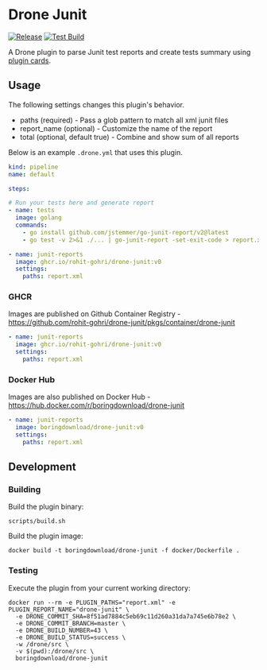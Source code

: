 # Drone Junit

[![Release](https://github.com/rohit-gohri/drone-junit/actions/workflows/release.yaml/badge.svg)](https://github.com/rohit-gohri/drone-junit/actions/workflows/release.yaml)
[![Test Build](https://cloud.drone.io/api/badges/rohit-gohri/drone-junit/status.svg?ref=refs/heads/main)](https://cloud.drone.io/rohit-gohri/drone-junit)

A Drone plugin to parse Junit test reports and create tests summary using [plugin cards](https://docs.drone.io/plugins/adaptive_cards/).

## Usage

The following settings changes this plugin's behavior.

* paths (required) - Pass a glob pattern to match all xml junit files
* report_name (optional) - Customize the name of the report
* total (optional, default true) - Combine and show sum of all reports

Below is an example `.drone.yml` that uses this plugin.

```yaml
kind: pipeline
name: default

steps:

# Run your tests here and generate report
- name: tests
  image: golang
  commands:
    - go install github.com/jstemmer/go-junit-report/v2@latest
    - go test -v 2>&1 ./... | go-junit-report -set-exit-code > report.xml

- name: junit-reports
  image: ghcr.io/rohit-gohri/drone-junit:v0
  settings:
    paths: report.xml
```

### GHCR

Images are published on Github Container Registry - <https://github.com/rohit-gohri/drone-junit/pkgs/container/drone-junit>

```yaml
- name: junit-reports
  image: ghcr.io/rohit-gohri/drone-junit:v0
  settings:
    paths: report.xml
```

### Docker Hub

Images are also published on Docker Hub - <https://hub.docker.com/r/boringdownload/drone-junit>

```yaml
- name: junit-reports
  image: boringdownload/drone-junit:v0
  settings:
    paths: report.xml
```

## Development

### Building

Build the plugin binary:

```text
scripts/build.sh
```

Build the plugin image:

```text
docker build -t boringdownload/drone-junit -f docker/Dockerfile .
```

### Testing

Execute the plugin from your current working directory:

```text
docker run --rm -e PLUGIN_PATHS="report.xml" -e PLUGIN_REPORT_NAME="drone-junit" \
  -e DRONE_COMMIT_SHA=8f51ad7884c5eb69c11d260a31da7a745e6b78e2 \
  -e DRONE_COMMIT_BRANCH=master \
  -e DRONE_BUILD_NUMBER=43 \
  -e DRONE_BUILD_STATUS=success \
  -w /drone/src \
  -v $(pwd):/drone/src \
  boringdownload/drone-junit
```
